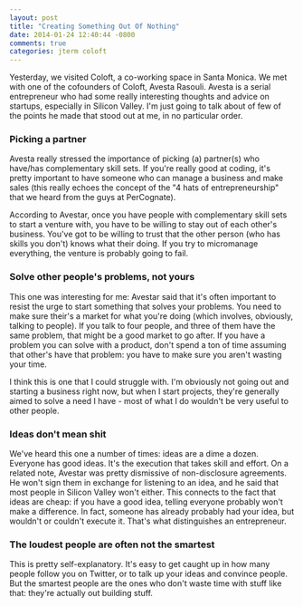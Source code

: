 ```yaml
---
layout: post
title: "Creating Something Out Of Nothing"
date: 2014-01-24 12:40:44 -0800
comments: true
categories: jterm coloft
---
```


Yesterday, we visited Coloft, a co-working space in Santa Monica. We met with one of the cofounders of Coloft, Avesta Rasouli. Avesta is a serial entrepreneur who had some really interesting thoughts and advice on startups, especially in Silicon Valley. I'm just going to talk about of few of the points he made that stood out at me, in no particular order.

### Picking a partner

Avesta really stressed the importance of picking (a) partner(s) who have/has complementary skill sets. If you're really good at coding, it's pretty important to have someone who can manage a business and make sales (this really echoes the concept of the "4 hats of entrepreneurship" that we heard from the guys at PerCognate). 

According to Avestar, once you have people with complementary skill sets to start a venture with, you have to be willing to stay out of each other's business. You've got to be willing to trust that the other person (who has skills you don't) knows what their doing. If you try to micromanage everything, the venture is probably going to fail.

### Solve other people's problems, not yours

This one was interesting for me: Avestar said that it's often important to resist the urge to start something that solves your problems. You need to make sure their's a market for what you're doing (which involves, obviously, talking to people). If you talk to four people, and three of them have the same problem, that might be a good market to go after. If you have a problem you can solve with a product, don't spend a ton of time assuming that other's have that problem: you have to make sure you aren't wasting your time.

I think this is one that I could struggle with. I'm obviously not going out and starting a business right now, but when I start projects, they're generally aimed to solve a need I have - most of what I do wouldn't be very useful to other people.

### Ideas don't mean shit

We've heard this one a number of times: ideas are a dime a dozen. Everyone has good ideas. It's the execution that takes skill and effort. On a related note, Avestar was pretty dismissive of non-disclosure agreements. He won't sign them in exchange for listening to an idea, and he said that most people in Silicon Valley won't either. This connects to the fact that ideas are cheap: if you have a good idea, telling everyone probably won't make a difference. In fact, someone has already probably had your idea, but wouldn't or couldn't execute it. That's what distinguishes an entrepreneur.

### The loudest people are often not the smartest

This is pretty self-explanatory. It's easy to get caught up in how many people follow you on Twitter, or to talk up your ideas and convince people. But the smartest people are the ones who don't waste time with stuff like that: they're actually out building stuff.
